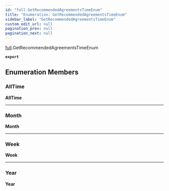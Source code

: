 ```yaml
---
id: "full.GetRecommendedAgreementsTimeEnum"
title: "Enumeration: GetRecommendedAgreementsTimeEnum"
sidebar_label: "GetRecommendedAgreementsTimeEnum"
custom_edit_url: null
pagination_prev: null
pagination_next: null
---
```


[full](../namespaces/full.md).GetRecommendedAgreementsTimeEnum

**`export`**

## Enumeration Members

### AllTime

 **AllTime**

___

### Month

 **Month**

___

### Week

 **Week**

___

### Year

 **Year**
